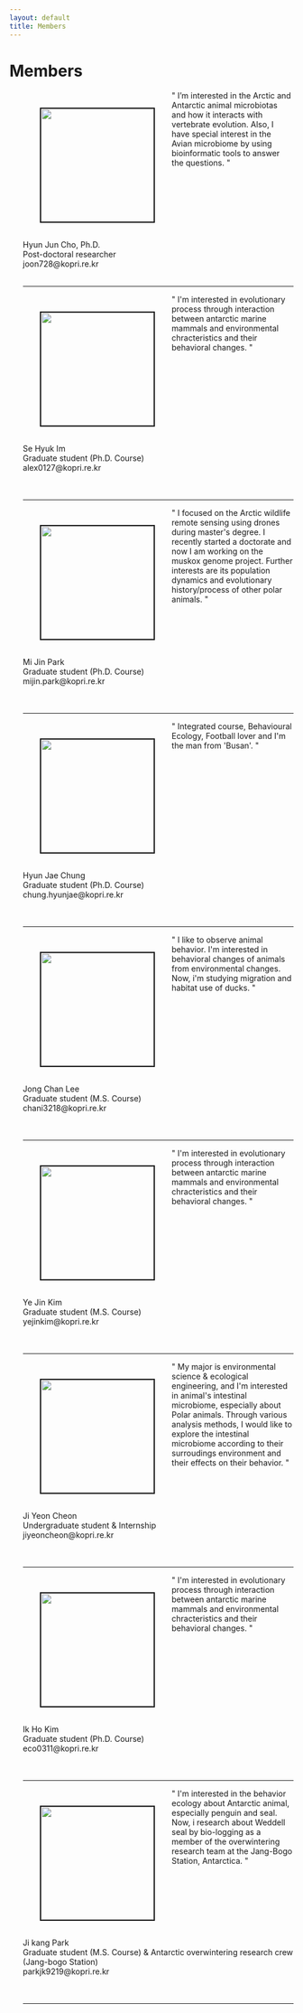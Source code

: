 ```yaml
---
layout: default
title: Members
---
```

<div class="post">
	<h1 class="pageTitle"> Members </h1>
	<ul> <img src="{{ '/assets/img/pic_hjcho.jpg' | prepend: site.baseurl }}" alt="" style="width: auto; height: 200px" align="left"  border="2"  vspace="30" hspace="30"> <p>  " I’m interested in the Arctic and Antarctic animal microbiotas and how it interacts with vertebrate evolution. Also, I have special interest in the Avian microbiome by using bioinformatic tools to answer the questions. " </p> <br clear="left"> Hyun Jun Cho, Ph.D. <br> Post-doctoral researcher <br> joon728@kopri.re.kr  <br> <br> 
		<hr>
		<img src="{{ '/assets/img/pic_shim2.jpeg' | prepend: site.baseurl }}" alt="" style="width: auto; height: 200px" align="left"  border="2" vspace="30" hspace="30"> <p> " I'm interested in evolutionary process through interaction between antarctic marine mammals and  environmental chracteristics and their behavioral changes. " </p> <br clear="left"> Se Hyuk Im  <br> Graduate student (Ph.D. Course) <br> alex0127@kopri.re.kr  <br> 
		 <br>
		 <br clear="left">
		 <hr>
	<img src="{{ '/assets/img/pic_mjpark2.jpg' | prepend: site.baseurl }}" alt="" style="width: auto; height: 200px" align="left"  border="2" vspace="30" hspace="30"> <p>" I focused on the Arctic wildlife remote sensing using drones during master's degree. I recently started a doctorate and now I am working on the muskox genome project. Further interests are its population dynamics and evolutionary history/process of other polar animals. " </p><br clear="left"> Mi Jin Park  <br> Graduate student (Ph.D. Course) <br> mijin.park@kopri.re.kr  <br> 
		 <br>
		 <br clear="left">
		 <hr>
	<img src="{{ '/assets/img/pic_hjchung.heic' | prepend: site.baseurl }}" alt="" style="width: auto; height: 200px" align="left"  border="2" vspace="30" hspace="30"><p>" Integrated course, Behavioural Ecology, Football lover and I'm the man from 'Busan'. "</p><br clear="left"> Hyun Jae Chung  <br> Graduate student (Ph.D. Course) <br> chung.hyunjae@kopri.re.kr  <br> 
		 <br>
		 <br clear="left">
		 <hr>
	<img src="{{ '/assets/img/pic_jclee2.jpg' | prepend: site.baseurl }}" alt="" style="width: auto; height: 200px" align="left"  border="2" vspace="30" hspace="30"> <p>  " I like to observe animal behavior. I'm interested in behavioral changes of animals from environmental changes. Now, i'm studying migration and habitat use of ducks.  " </p><br clear="left"> Jong Chan Lee  <br> Graduate student (M.S. Course) <br> chani3218@kopri.re.kr  <br> 
		 <br>
		 <br clear="left">
		 <hr>
	<img src="{{ '/assets/img/pic_yjkim2.jpg' | prepend: site.baseurl }}" alt="" style="width: auto; height: 200px" align="left"  border="2" vspace="30" hspace="30"> <p> " I'm interested in evolutionary process through interaction between antarctic marine mammals and environmental chracteristics and their behavioral changes. " </p><br clear="left"> Ye Jin Kim  <br> Graduate student (M.S. Course) <br> yejinkim@kopri.re.kr  <br> 
		 <br>
		 <br clear="left">
		 <hr>	
	<img src="{{ '/assets/img/Cute Weddell Seal.jpg' | prepend: site.baseurl }}" alt="" style="width: auto; height: 200px" align="left"  border="2" vspace="30" hspace="30"><p>  " My major is environmental science & ecological engineering, and I'm interested in animal's intestinal microbiome, especially about Polar animals. Through various analysis methods, I would like to explore the intestinal microbiome according to their surroudings environment and their effects on their behavior. " <p> <br clear="left"> Ji Yeon Cheon  <br> Undergraduate student & Internship <br> jiyeoncheon@kopri.re.kr  <br> 
		 <br>
		 <br clear="left">
		 <hr>	
	<img src="{{ '/assets/img/pic_ihkim2.jpg' | prepend: site.baseurl }}" alt="" style="width: auto; height: 200px" align="left"  border="2" vspace="30" hspace="30"> <p>" I'm interested in evolutionary process through interaction between antarctic marine mammals and environmental chracteristics and their behavioral changes. " <p><br clear="left"> Ik Ho Kim  <br> Graduate student (Ph.D. Course) <br> eco0311@kopri.re.kr  <br> 
		 <br>
		 <br clear="left">
		 <hr>	
	<img src="{{ '/assets/img/pic_jkpark2.jpeg' | prepend: site.baseurl }}" alt="" style="width: auto; height: 200px" align="left"  border="2" vspace="30" hspace="30"><p> " I'm interested in the behavior ecology about Antarctic animal, especially penguin and seal. Now, i research about Weddell seal by bio-logging as a member of the overwintering research team at the Jang-Bogo Station, Antarctica. " <p><br clear="left"> Ji kang Park  <br> Graduate student (M.S. Course) & Antarctic overwintering research crew (Jang-bogo Station)  <br> parkjk9219@kopri.re.kr  <br> 
		 <br>
		 <br clear="left">
		 <hr>	
	</ul>	
		</div>

